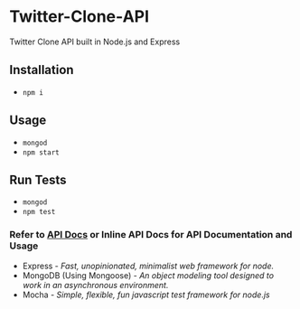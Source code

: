# Twitter-Clone-API

Twitter Clone API built in Node.js and Express

## Installation
  - `npm i`

## Usage
  - `mongod`
  - `npm start`

## Run Tests
  - `mongod`
  - `npm test`

### Refer to [API Docs](https://github.com/rishz/Twitter-Clone-API/API_DOCS.md) or Inline API Docs for API Documentation and Usage

* Express - *Fast, unopinionated, minimalist web framework for node.*
* MongoDB (Using Mongoose) - *An object modeling tool designed to work in an asynchronous environment.*
* Mocha - *Simple, flexible, fun javascript test framework for node.js*